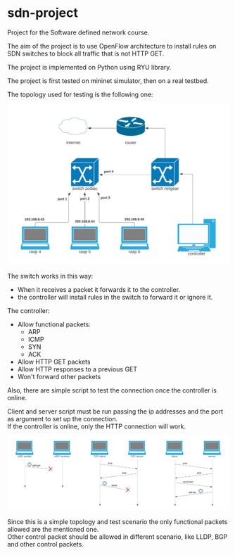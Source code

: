 # sdn-project

Project for the Software defined network course.

The aim of the project is to use OpenFlow architecture to install rules on SDN switches to block all traffic that is
not HTTP GET.

The project is implemented on Python using RYU library. 

The project is first tested on mininet simulator, then on a real testbed.

The topology used for testing is the following one:

![Original Image](https://github.com/MrPratula/sdn-project/blob/main/resources/topology.jpg)

The switch works in this way:
- When it receives a packet it forwards it to the controller.
- the controller will install rules in the switch to forward it or ignore it.

The controller:
- Allow functional packets:
  - ARP
  - ICMP
  - SYN
  - ACK
- Allow HTTP GET packets
- Allow HTTP responses to a previous GET 
- Won't forward other packets

Also, there are simple script to test the connection once the controller is online. 

Client and server script must be run passing the ip addresses and the port as argument to set up the connection.   
If the controller is online, only the HTTP connection will work.

![Original Image](https://github.com/MrPratula/sdn-project/blob/main/resources/pkt_flow.jpg)

Since this is a simple topology and test scenario the only functional packets allowed are the mentioned one.  
Other control packet should be allowed in  different scenario, like LLDP, BGP and other control packets.
